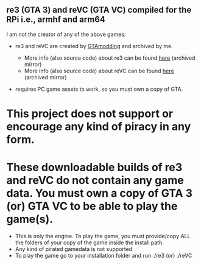 ## re3 (GTA 3) and reVC (GTA VC) compiled for the RPi i.e., armhf and arm64


I am not the creator of any of the above games:
  - re3 and reVC are created by [GTAmodding](https://github.com/GTAmodding) and archived by me.
    - More info (also source code) about re3 can be found [here](https://github.com/Jai-JAP/re-GTA/tree/re3/) (archived mirror)
    - More info (also source code) about reVC can be found [here](https://github.com/Jai-JAP/re-GTA/tree/reVC/) (archived mirror)
  
  - requires PC game assets to work, so you must own a copy of GTA.
  
  
  
# This project does not support or encourage any kind of piracy in any form.
  
  
  
# These downloadable builds of re3 and reVC do not contain any game data. You must own a copy of GTA 3 (or) GTA VC to be able to play the game(s).
  
  
  - This is only the engine. To play the game, you must provide/copy ALL the folders of your copy of the game inside the install path.
  - Any kind of pirated gamedata is not supported
  - To play the game go to your installation folder and run ./re3 (or) ./reVC
